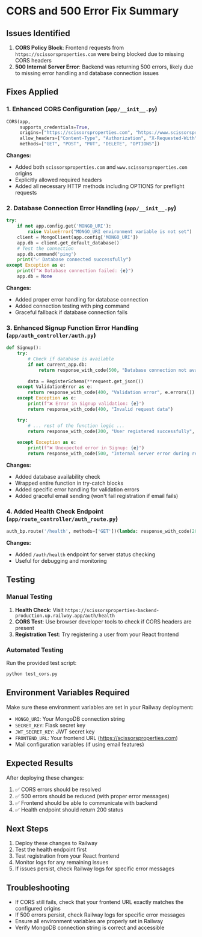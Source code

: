 # CORS and 500 Error Fix Summary

## Issues Identified
1. **CORS Policy Block**: Frontend requests from `https://scissorsproperties.com` were being blocked due to missing CORS headers
2. **500 Internal Server Error**: Backend was returning 500 errors, likely due to missing error handling and database connection issues

## Fixes Applied

### 1. Enhanced CORS Configuration (`app/__init__.py`)
```python
CORS(app, 
     supports_credentials=True, 
     origins=["https://scissorsproperties.com", "https://www.scissorsproperties.com"],
     allow_headers=["Content-Type", "Authorization", "X-Requested-With"],
     methods=["GET", "POST", "PUT", "DELETE", "OPTIONS"])
```

**Changes:**
- Added both `scissorsproperties.com` and `www.scissorsproperties.com` origins
- Explicitly allowed required headers
- Added all necessary HTTP methods including OPTIONS for preflight requests

### 2. Database Connection Error Handling (`app/__init__.py`)
```python
try:
    if not app.config.get('MONGO_URI'):
        raise ValueError("MONGO_URI environment variable is not set")
    client = MongoClient(app.config['MONGO_URI'])
    app.db = client.get_default_database()
    # Test the connection
    app.db.command('ping')
    print("✅ Database connected successfully")
except Exception as e:
    print(f"❌ Database connection failed: {e}")
    app.db = None
```

**Changes:**
- Added proper error handling for database connection
- Added connection testing with ping command
- Graceful fallback if database connection fails

### 3. Enhanced Signup Function Error Handling (`app/auth_controller/auth.py`)
```python
def Signup():
    try:
        # Check if database is available
        if not current_app.db:
            return response_with_code(500, "Database connection not available")
            
        data = RegisterSchema(**request.get_json())
    except ValidationError as e:
        return response_with_code(400, "Validation error", e.errors())
    except Exception as e:
        print(f"❌ Error in Signup validation: {e}")
        return response_with_code(400, "Invalid request data")

    try:
        # ... rest of the function logic ...
        return response_with_code(200, "User registered successfully", str(user['_id']))
        
    except Exception as e:
        print(f"❌ Unexpected error in Signup: {e}")
        return response_with_code(500, "Internal server error during registration")
```

**Changes:**
- Added database availability check
- Wrapped entire function in try-catch blocks
- Added specific error handling for validation errors
- Added graceful email sending (won't fail registration if email fails)

### 4. Added Health Check Endpoint (`app/route_controller/auth_route.py`)
```python
auth_bp.route('/health', methods=['GET'])(lambda: response_with_code(200, "Server is running"))
```

**Changes:**
- Added `/auth/health` endpoint for server status checking
- Useful for debugging and monitoring

## Testing

### Manual Testing
1. **Health Check**: Visit `https://scissorsproperties-backend-production.up.railway.app/auth/health`
2. **CORS Test**: Use browser developer tools to check if CORS headers are present
3. **Registration Test**: Try registering a user from your React frontend

### Automated Testing
Run the provided test script:
```bash
python test_cors.py
```

## Environment Variables Required
Make sure these environment variables are set in your Railway deployment:
- `MONGO_URI`: Your MongoDB connection string
- `SECRET_KEY`: Flask secret key
- `JWT_SECRET_KEY`: JWT secret key
- `FRONTEND_URL`: Your frontend URL (https://scissorsproperties.com)
- Mail configuration variables (if using email features)

## Expected Results
After deploying these changes:
1. ✅ CORS errors should be resolved
2. ✅ 500 errors should be reduced (with proper error messages)
3. ✅ Frontend should be able to communicate with backend
4. ✅ Health endpoint should return 200 status

## Next Steps
1. Deploy these changes to Railway
2. Test the health endpoint first
3. Test registration from your React frontend
4. Monitor logs for any remaining issues
5. If issues persist, check Railway logs for specific error messages

## Troubleshooting
- If CORS still fails, check that your frontend URL exactly matches the configured origins
- If 500 errors persist, check Railway logs for specific error messages
- Ensure all environment variables are properly set in Railway
- Verify MongoDB connection string is correct and accessible
